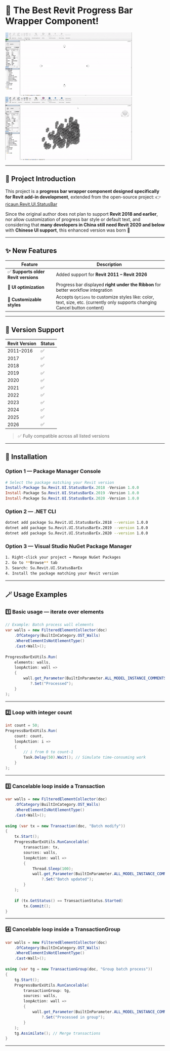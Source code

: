 
# 🚀 The Best Revit Progress Bar Wrapper Component!

![Default Usage](HD.gif) ![Cancelable Usage](Cancel-HD.gif)

---

## 🧩 Project Introduction

This project is a **progress bar wrapper component designed specifically for Revit add-in development**,
extended from the open-source project:
👉 [ricaun.Revit.UI.StatusBar](https://github.com/ricaun-io/ricaun.Revit.UI.StatusBar)

Since the original author does not plan to support **Revit 2018 and earlier**,
nor allow customization of progress bar style or default text,
and considering that **many developers in China still need Revit 2020 and below** with **Chinese UI support**,
this enhanced version was born 🚀

---

## ✨ New Features

| Feature                             | Description                                                                                                                  |
| ----------------------------------- | ---------------------------------------------------------------------------------------------------------------------------- |
| ✅ **Supports older Revit versions** | Added support for **Revit 2011 – Revit 2026**                                                                                |
| 🎯 **UI optimization**              | Progress bar displayed **right under the Ribbon** for better workflow integration                                            |
| 🧰 **Customizable styles**          | Accepts `Options` to customize styles like: color, text, size, etc. (currently only supports changing Cancel button content) |

---

## 🧱 Version Support

| Revit Version | Status |
| ------------- | ------ |
| 2011–2016     | ✅      |
| 2017          | ✅      |
| 2018          | ✅      |
| 2019          | ✅      |
| 2020          | ✅      |
| 2021          | ✅      |
| 2022          | ✅      |
| 2023          | ✅      |
| 2024          | ✅      |
| 2025          | ✅      |
| 2026          | ✅      |

> ✅ Fully compatible across all listed versions

---

## 🔧 Installation

### Option 1 — Package Manager Console

```powershell
# Select the package matching your Revit version
Install-Package Su.Revit.UI.StatusBarEx.2018 -Version 1.0.0
Install-Package Su.Revit.UI.StatusBarEx.2019 -Version 1.0.0
Install-Package Su.Revit.UI.StatusBarEx.2020 -Version 1.0.0
```

### Option 2 — .NET CLI

```bash
dotnet add package Su.Revit.UI.StatusBarEx.2018 --version 1.0.0
dotnet add package Su.Revit.UI.StatusBarEx.2019 --version 1.0.0
dotnet add package Su.Revit.UI.StatusBarEx.2020 --version 1.0.0
```

### Option 3 — Visual Studio NuGet Package Manager

```bash
1. Right-click your project → Manage NuGet Packages
2. Go to **Browse** tab
3. Search: Su.Revit.UI.StatusBarEx
4. Install the package matching your Revit version
```

---

## 🪄 Usage Examples

### 1️⃣ Basic usage — iterate over elements

```csharp
// Example: Batch process wall elements
var walls = new FilteredElementCollector(doc)
    .OfCategory(BuiltInCategory.OST_Walls)
    .WhereElementIsNotElementType()
    .Cast<Wall>();

ProgressBarExUtils.Run(
    elements: walls,
    loopAction: wall =>
    {
        wall.get_Parameter(BuiltInParameter.ALL_MODEL_INSTANCE_COMMENTS)
           ?.Set("Processed");
    }
);
```

---

### 2️⃣ Loop with integer count

```csharp
int count = 50;
ProgressBarExUtils.Run(
    count: count,
    loopAction: i =>
    {
        // i from 0 to count-1
        Task.Delay(50).Wait(); // Simulate time-consuming work
    }
);
```

---

### 3️⃣ Cancelable loop inside a Transaction

```csharp
var walls = new FilteredElementCollector(doc)
    .OfCategory(BuiltInCategory.OST_Walls)
    .WhereElementIsNotElementType()
    .Cast<Wall>();

using (var tx = new Transaction(doc, "Batch modify"))
{
    tx.Start();
    ProgressBarExUtils.RunCancelable(
        transaction: tx,
        sources: walls,
        loopAction: wall =>
        {
            Thread.Sleep(100);
            wall.get_Parameter(BuiltInParameter.ALL_MODEL_INSTANCE_COMMENTS)
                ?.Set("Batch updated");
        }
    );

    if (tx.GetStatus() == TransactionStatus.Started)
        tx.Commit();
}
```

---

### 4️⃣ Cancelable loop inside a TransactionGroup

```csharp
var walls = new FilteredElementCollector(doc)
    .OfCategory(BuiltInCategory.OST_Walls)
    .WhereElementIsNotElementType()
    .Cast<Wall>();

using (var tg = new TransactionGroup(doc, "Group batch process"))
{
    tg.Start();
    ProgressBarExUtils.RunCancelable(
        transactionGroup: tg,
        sources: walls,
        loopAction: wall =>
        {
            wall.get_Parameter(BuiltInParameter.ALL_MODEL_INSTANCE_COMMENTS)
                ?.Set("Processed in group");
        }
    );
    tg.Assimilate(); // Merge transactions
}
```

---

